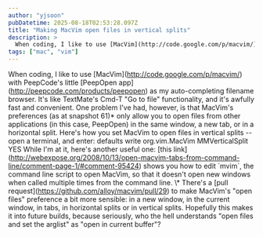 ```yaml
---
author: "yjsoon"
pubDatetime: 2025-08-18T02:53:28.097Z
title: "Making MacVim open files in vertical splits"
description: >
  When coding, I like to use [MacVim](http://code.google.com/p/macvim/) with PeepCode's little [PeepOpen app](http://peepcode.com/products/peepopen) as ...
tags: ["mac", "vim"]
---
```






When coding, I like to use \[MacVim\](http://code.google.com/p/macvim/) with PeepCode's little \[PeepOpen app\](http://peepcode.com/products/peepopen) as my auto-completing filename browser. It's like TextMate's Cmd-T "Go to file" functionality, and it's awfully fast and convenient. One problem I've had, however, is that MacVim's preferences (as at snapshot 61)\* only allow you to open files from other applications (in this case, PeepOpen) in the same window, a new tab, or in a horizontal split. Here's how you set MacVim to open files in vertical splits -- open a terminal, and enter: defaults write org.vim.MacVim MMVerticalSplit YES While I'm at it, here's another useful one: \[this link\](http://webexpose.org/2008/10/13/open-macvim-tabs-from-command-line/comment-page-1/#comment-95424) shows you how to edit \`mvim\`, the command line script to open MacVim, so that it doesn't open new windows when called multiple times from the command line. \\\* There's a \[pull request\](https://github.com/alloy/macvim/pull/29) to make MacVim's "open files" preference a bit more sensible: in a new window, in the current window, in tabs, in horizontal splits or in vertical splits. Hopefully this makes it into future builds, because seriously, who the hell understands "open files and set the arglist" as "open in current buffer"?